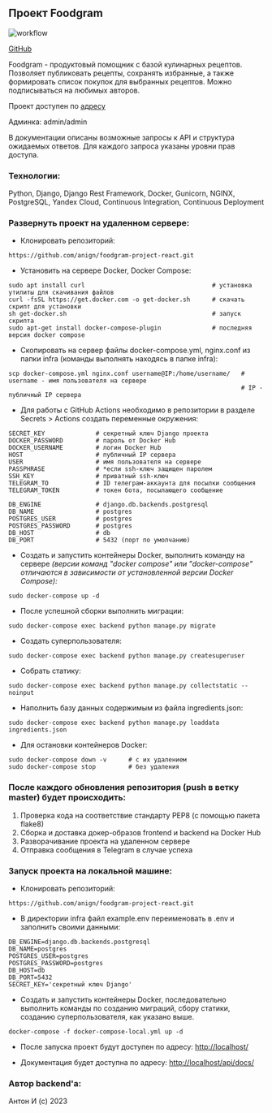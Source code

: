 ## Проект Foodgram

![workflow](https://github.com/anign/foodgram-project-react/actions/workflows/yamdb_workflow.yml/badge.svg)

[GitHub](https://github.com/anign/foodgram-project-react)

Foodgram - продуктовый помощник с базой кулинарных рецептов. Позволяет публиковать рецепты, сохранять избранные, а также
формировать список покупок для выбранных рецептов. Можно подписываться на любимых авторов.

Проект доступен по [адресу](http://158.160.67.49/recipes)

Админка: admin/admin

В документации описаны возможные запросы к API и структура ожидаемых ответов. Для каждого запроса указаны уровни прав
доступа.

### Технологии:

Python, Django, Django Rest Framework, Docker, Gunicorn, NGINX, PostgreSQL, Yandex Cloud, Continuous Integration,
Continuous Deployment

### Развернуть проект на удаленном сервере:

- Клонировать репозиторий:

```
https://github.com/anign/foodgram-project-react.git
```

- Установить на сервере Docker, Docker Compose:

```
sudo apt install curl                                   # установка утилиты для скачивания файлов
curl -fsSL https://get.docker.com -o get-docker.sh      # скачать скрипт для установки
sh get-docker.sh                                        # запуск скрипта
sudo apt-get install docker-compose-plugin              # последняя версия docker compose
```

- Скопировать на сервер файлы docker-compose.yml, nginx.conf из папки infra (команды выполнять находясь в папке infra):

```
scp docker-compose.yml nginx.conf username@IP:/home/username/   # username - имя пользователя на сервере
                                                                # IP - публичный IP сервера
```

- Для работы с GitHub Actions необходимо в репозитории в разделе Secrets > Actions создать переменные окружения:

```
SECRET_KEY              # секретный ключ Django проекта
DOCKER_PASSWORD         # пароль от Docker Hub
DOCKER_USERNAME         # логин Docker Hub
HOST                    # публичный IP сервера
USER                    # имя пользователя на сервере
PASSPHRASE              # *если ssh-ключ защищен паролем
SSH_KEY                 # приватный ssh-ключ
TELEGRAM_TO             # ID телеграм-аккаунта для посылки сообщения
TELEGRAM_TOKEN          # токен бота, посылающего сообщение

DB_ENGINE               # django.db.backends.postgresql
DB_NAME                 # postgres
POSTGRES_USER           # postgres
POSTGRES_PASSWORD       # postgres
DB_HOST                 # db
DB_PORT                 # 5432 (порт по умолчанию)
```

- Создать и запустить контейнеры Docker, выполнить команду на сервере
  *(версии команд "docker compose" или "docker-compose" отличаются в зависимости от установленной версии Docker
  Compose):*

```
sudo docker-compose up -d
```

- После успешной сборки выполнить миграции:

```
sudo docker-compose exec backend python manage.py migrate
```

- Создать суперпользователя:

```
sudo docker-compose exec backend python manage.py createsuperuser
```

- Собрать статику:

```
sudo docker-compose exec backend python manage.py collectstatic --noinput
```

- Наполнить базу данных содержимым из файла ingredients.json:

```
sudo docker-compose exec backend python manage.py loaddata ingredients.json
```

- Для остановки контейнеров Docker:

```
sudo docker-compose down -v      # с их удалением
sudo docker-compose stop         # без удаления
```

### После каждого обновления репозитория (push в ветку master) будет происходить:

1. Проверка кода на соответствие стандарту PEP8 (с помощью пакета flake8)
2. Сборка и доставка докер-образов frontend и backend на Docker Hub
3. Разворачивание проекта на удаленном сервере
4. Отправка сообщения в Telegram в случае успеха

### Запуск проекта на локальной машине:

- Клонировать репозиторий:

```
https://github.com/anign/foodgram-project-react.git
```

- В директории infra файл example.env переименовать в .env и заполнить своими данными:

```
DB_ENGINE=django.db.backends.postgresql
DB_NAME=postgres
POSTGRES_USER=postgres
POSTGRES_PASSWORD=postgres
DB_HOST=db
DB_PORT=5432
SECRET_KEY='секретный ключ Django'
```

- Создать и запустить контейнеры Docker, последовательно выполнить команды по созданию миграций, сбору статики,
  созданию суперпользователя, как указано выше.

```
docker-compose -f docker-compose-local.yml up -d
```

- После запуска проект будут доступен по адресу: [http://localhost/](http://localhost/)


- Документация будет доступна по адресу: [http://localhost/api/docs/](http://localhost/api/docs/)

### Автор backend'а:

Антон И (c) 2023